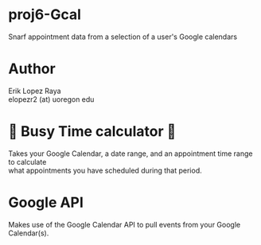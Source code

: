 # proj6-Gcal
Snarf appointment data from a selection of a user's Google calendars 

# Author
Erik Lopez Raya  
elopezr2 (at) uoregon edu

# :calendar: Busy Time calculator :calendar:
Takes your Google Calendar, a date range, and an appointment time range to calculate  
what appointments you have scheduled during that period.

# Google API
Makes use of the Google Calendar API to pull events from your Google Calendar(s).  
